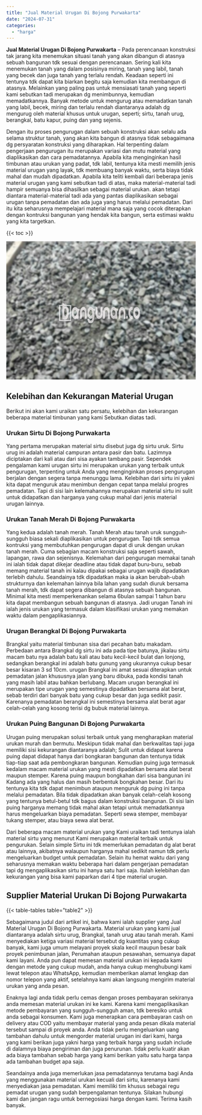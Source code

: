 ```yaml
---
title: "Jual Material Urugan Di Bojong Purwakarta"
date: "2024-07-31"
categories: 
  - "harga"
---
```


**Jual Material Urugan Di Bojong Purwakarta** – Pada perencanaan konstruksi tak jarang kita menemukan situasi tanah yang akan dibangun di atasnya sebuah bangunan tdk sesuai dengan perencanaan. Sering kali kita menemukan tanah yang dalam posisinya miring, tanah yang labil, tanah yang becek dan juga tanah yang terlalu rendah. Keadaan seperti ini tentunya tdk dapat kita biarkan begitu saja kemudian kita membangun di atasnya. Melainkan yang paling pas untuk mensiasati tanah yang seperti kami sebutkan tadi merupakan dg menimbunnya, kemudian memadatkannya. Banyak metode untuk mengurug atau memadatkan tanah yang labil, becek, miring dan terlalu rendah diantaranya adalah dg mengurug oleh material khusus untuk urugan, seperti; sirtu, tanah urug, berangkal, batu kapur, puing dan yang sejenis.

Dengan itu proses pengurugan dalam sebuah konstruksi akan selalu ada selama struktur tanah, yang akan kita bangun di atasnya tidak sebagaimana dg persyaratan konstruksi yang diharapkan. Hal terpenting dalam pengerjaan pengurugan itu merupakan variasi dan mutu material yang diaplikasikan dan cara pemadatannya. Apabila kita menginginkan hasil timbunan atau urukan yang padat, tdk labil, tentunya kita mesti memilih jenis material urugan yang layak, tdk membuang banyak waktu, serta biaya tidak mahal dan mudah dipadatkan. Apabila kita teliti kembali dari beberapa jenis material urugan yang kami sebutkan tadi di atas, maka material-material tadi hampir semuanya bisa dihasilkan sebagai material urukan. akan tetapi diantara material-material tadi ada yang pantas diaplikasikan sebagai urugan tanpa pemadatan dan ada juga yang harus melalui pemadatan. Dari itu kita seharusnya mempelajari material mana saja yang cocok diterapkan dengan kontruksi bangunan yang hendak kita bangun, serta estimasi waktu yang kita targetkan.

{{< toc >}}

![Jual Material Urugan Di Bojong Purwakarta](/images/jual-urugan-29.png)

## Kelebihan dan Kekurangan Material Urugan

Berikut ini akan kami uraikan satu persatu, kelebihan dan kekurangan beberapa material timbunan yang kami Sebutkan diatas tadi.

### Urukan Sirtu Di Bojong Purwakarta

Yang pertama merupakan material sirtu disebut juga dg sirtu uruk. Sirtu urug ini adalah material campuran antara pasir dan batu. Lazimnya diciptakan dari kali atau dari sisa ayakan tambang pasir. Sependek pengalaman kami urugan sirtu ini merupakan urukan yang terbaik untuk pengurugan, terpenting untuk Anda yang menginginkan proses pengurugan berjalan dengan segera tanpa menunggu lama. Kelebihan dari sirtu ini yakni kita dapat menguruk atau menimbun dengan cepat tanpa melalui progres pemadatan. Tapi di sisi lain kelemahannya merupakan material sirtu ini sulit untuk didapatkan dan harganya yang cukup mahal dari jenis material urugan lainnya.

### Urukan Tanah Merah Di Bojong Purwakarta

Yang kedua adalah tanah merah. Tanah Merah atau tanah uruk sungguh-sungguh biasa sekali diaplikasikan untuk pengurugan. Tapi tdk semua kontruksi yang membutuhkan pengurugan dapat di uruk dengan urukan tanah merah. Cuma sebagian macam konstruksi saja seperti sawah, lapangan, rawa dan sejenisnya. Kelemahan dari pengurugan memakai tanah ini ialah tidak dapat dikejar deadline atau tidak dapat buru-buru, sebab memang material tanah ini kalau dipakai sebagai urugan wajib dipadatkan terlebih dahulu. Seandainya tdk dipadatkan maka ia akan berubah-ubah strukturnya dan kelemahan lainnya bila lahan yang sudah diuruk bersama tanah merah, tdk dapat segera dibangun di atasnya sebuah bangunan. Minimal kita mesti memperkenankan selama 6bulan sampai 1 tahun baru kita dapat membangun sebuah bangunan di atasnya. Jadi urugan Tanah ini ialah jenis urukan yang termasuk dalam klasifikasi urukan yang memakan waktu dalam pengaplikasiannya.

### Urugan Berangkal Di Bojong Purwakarta

Brangkal yaitu material timbunan sisa dari pecahan batu makadam. Perbedaan antara Brangkal dg sirtu ini ada pada tipe batunya, jikalau sirtu macam batu nya adalah batu kali atau batu kecil-kecil bulat dan lonjong, sedangkan berangkal ini adalah batu gunung yang ukurannya cukup besar besar kisaran 3 sd 10cm. urugan Brangkal ini amat sesuai diterapkan untuk pemadatan jalan khususnya jalan yang baru dibuka, pada kondisi tanah yang masih labil atau bahkan berlubang. Macam urugan berangkal ini merupakan tipe urugan yang semestinya dipadatkan bersama alat berat, sebab terdiri dari banyak batu yang cukup besar dan juga sedikit pasir. Karenanya pemadatan berangkal ini semestinya bersama alat berat agar celah-celah yang kosong terisi dg bubuk material lainnya.

### Urukan Puing Bangunan Di Bojong Purwakarta

Urugan puing merupakan solusi terbaik untuk yang mengharapkan material urukan murah dan bermutu. Meskipun tidak mahal dan berkwalitas tapi juga memiliki sisi kekurangan diantaranya adalah; Sulit untuk didapat karena puing dapat didapat hanya dari bongkaran bangunan dan tentunya tidak tiap-tiap saat ada pembongkaran bangunan. Kemudian puing juga termasuk kedalam macam material urukan yang mesti dipadatkan bersama alat berat maupun stemper. Karena puing maupun bongkahan dari sisa bangunan ini Kadang ada yang halus dan masih berbentuk bongkahan besar. Dari itu tentunya kita tdk dapat menimbun ataupun menguruk dg puing ini tanpa melalui pemadatan. Bila tidak dipadatkan akan banyak celah-celah kosong yang tentunya betul-betul tdk bagus dalam konstruksi bangunan. Di sisi lain puing harganya memang tidak mahal akan tetapi untuk memadatkannya harus mengeluarkan biaya pemadatan. Seperti sewa stemper, membayar tukang stemper, atau biaya sewa alat berat.

Dari beberapa macam material urukan yang Kami uraikan tadi tentunya ialah material sirtu yang menurut Kami merupakan material terbaik untuk pengurukan. Selain simple Sirtu ini tdk memerlukan pemadatan dg alat berat atau lainnya, akibatnya walaupun harganya mahal sedikit namun tdk perlu mengeluarkan budget untuk pemadatan. Selain itu hemat waktu dari yang seharusnya memakan waktu beberapa hari dalam pengerjaan pemadatan tapi dg mengaplikasikan sirtu ini hanya satu hari saja. Itulah kelebihan dan kekurangan yang bisa kami paparkan dari 4 tipe material urugan.

## Supplier Material Urukan Di Bojong Purwakarta

{{< table-tables table="table2" >}}

Sebagaimana judul dari artikel ini, bahwa kami ialah supplier yang Jual Material Urugan Di Bojong Purwakarta. Material urukan yang kami jual diantaranya adalah sirtu urug, Brangkal, tanah urug atau tanah merah. Kami menyediakan ketiga variasi material tersebut dg kuantitas yang cukup banyak, kami juga umum melayani proyek skala kecil maupun besar baik proyek penimbunan jalan, Perumahan ataupun pesawahan, semuanya dapat kami layani. Anda pun dapat memesan material urukan ini kepada kami dengan metode yang cukup mudah, anda hanya cukup menghubungi kami lewat telepon atau WhatsApp, kemudian memberikan alamat lengkap dan nomor telepon yang aktif, setelahnya kami akan langsung mengirim material urukan yang anda pesan.

Enaknya lagi anda tidak perlu cemas dengan proses pembayaran sekiranya anda memesan material urukan ini ke kami. Karena kami mengaplikasikan metode pembayaran yang sungguh-sungguh aman, tdk beresiko untuk anda sebagai konsumen. Kami juga menerapkan cara pembayaran cash on delivery atau COD yaitu membayar material yang anda pesan dikala material tersebut sampai di proyek anda. Anda tidak perlu mengeluarkan uang tambahan dahulu untuk mengorder material urugan ini dari kami, harga yang kami berikan juga yakni harga yang terbaik harga yang sudah include di dalamnya biaya pengiriman dan juga penurunan. tidak perlu kuatir akan ada biaya tambahan sebab harga yang kami berikan yaitu satu harga tanpa ada tambahan budget apa saja.

Seandainya anda juga memerlukan jasa pemadatannya terutama bagi Anda yang menggunakan material urukan kecuali dari sirtu, karenanya kami menyediakan jasa pemadatan. Kami memiliki tim khusus sebagai regu pemadat urugan yang sudah berpengalaman tentunya. Silakan hubungi kami dan jangan ragu untuk bernegosiasi harga dengan kami. Terima kasih banyak.
